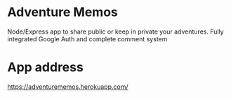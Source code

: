 # Adventure Memos
Node/Express app to share public or keep in private your adventures.
Fully integrated Google Auth and complete comment system

# App address
https://adventurememos.herokuapp.com/
